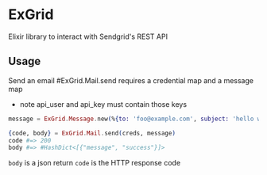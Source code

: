 ExGrid
======

Elixir library to interact with Sendgrid's REST API

## Usage

Send an email
#ExGrid.Mail.send requires a credential map and a message map
* note api_user and api_key must contain those keys

```elixir
message = ExGrid.Message.new(%{to: 'foo@example.com', subject: 'hello world', from: 'me@mysefandi.com'})

{code, body} = ExGrid.Mail.send(creds, message)
code #=> 200
body #=> #HashDict<[{"message", "success"}]>
```
`body` is a json return
`code` is the HTTP response code


 
